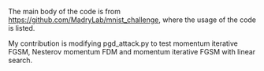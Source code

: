 The main body of the code is from https://github.com/MadryLab/mnist_challenge, where the usage of the code is listed.

My contribution is modifying pgd_attack.py to test momentum iterative FGSM, Nesterov momentum FDM and momentum iterative FGSM with linear search.
